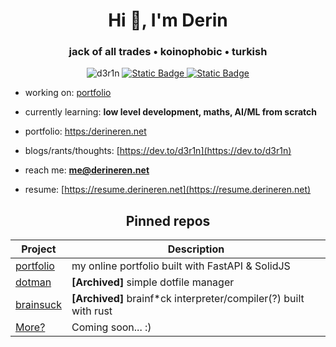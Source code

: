 <h1 align="center">Hi 👋, I'm Derin</h1>
<h3 align="center">jack of all trades • koinophobic • turkish</h3>

<p align="center">
    <img src="https://komarev.com/ghpvc/?username=d3r1n&label=Profile%20views&color=0e75b6&style=for-the-badge" alt="d3r1n" /> 
    <a href="https://linkedin.com/in/d3r1n">
        <img alt="Static Badge" src="https://img.shields.io/badge/LinkedIn-d3r1n-333333?style=for-the-badge&labelColor=0072b1" />
    </a>
    <a href="https://dev.to/d3r1n">
        <img alt="Static Badge" src="https://img.shields.io/badge/dev.to-d3r1n-333333?style=for-the-badge&logo=dev.to&logoSize=auto&labelColor=0A0A0A">
    </a>
</p>


- working on: [portfolio](https://github.com/d3r1n/portfolio)

- currently learning: **low level development, maths, AI/ML from scratch**

- portfolio: [https:/derineren.net](https://derineren.net)

- blogs/rants/thoughts: [https://dev.to/d3r1n](https://dev.to/d3r1n)

- reach me: **me@derineren.net**

- resume: [https://resume.derineren.net](https://resume.derineren.net)

<h2 align="center">Pinned repos</h2>

| Project                                                                                                           | Description                                                      |
| ----------------------------------------------------------------------------------------------------------------- | ---------------------------------------------------------------- |
| [portfolio](https://github.com/d3r1n/portfolio)                                                                   | my online portfolio built with FastAPI & SolidJS                 |
| [dotman](https://github.com/d3r1n/dotman)                                                                         | **[Archived]** simple dotfile manager                            |
| [brainsuck](https://github.com/d3r1n/brainsuck)                                                                   | **[Archived]** brainf*ck interpreter/compiler(?) built with rust |
| [More?](https://www.goodreads.com/quotes/920306-let-s-go-invent-tomorrow-instead-of-worrying-about-what-happened) | Coming soon... :)                                                |

